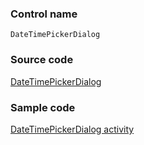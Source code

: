 ### Control name

`DateTimePickerDialog`

### Source code

[DateTimePickerDialog](https://github.com/OfficeDev/ui-fabric-android/blob/master/OfficeUIFabric/src/main/java/com/microsoft/officeuifabric/datetimepicker/DateTimePickerDialog.kt)

### Sample code

[DateTimePickerDialog activity](https://github.com/OfficeDev/ui-fabric-android/blob/master/OfficeUIFabric.Demo/src/main/java/com/microsoft/officeuifabricdemo/demos/DateTimePickerDialogActivity.kt)
